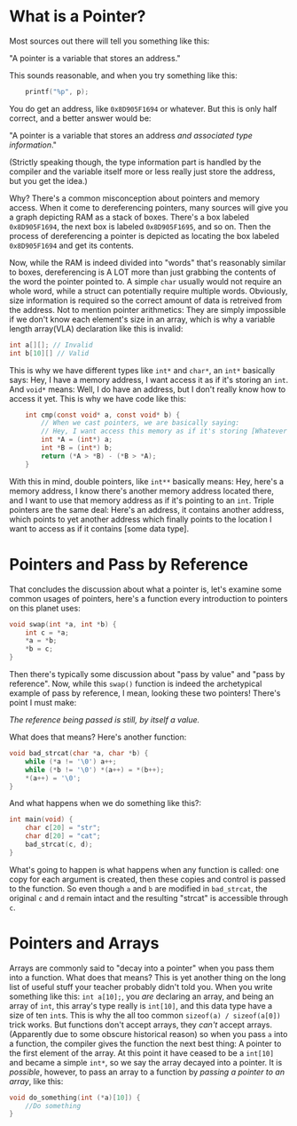# What is a Pointer?
Most sources out there will tell you something like this:

"A pointer is a variable that stores an address."

This sounds reasonable, and when you try something like this:

```c
    printf("%p", p);
```

You do get an address, like `0x8D905F1694` or whatever.
But this is only half correct, and a better answer would be:

"A pointer is a variable that stores an address _and associated type information_."

(Strictly speaking though, the type information part is handled by the compiler and the variable itself more or less really just store the address, but you get the idea.)

Why? There's a common misconception about pointers and memory access. When it come to dereferencing pointers, many sources will give you a graph depicting RAM as a stack of boxes. There's a box labeled `0x8D905F1694`, the next box is labeled `0x8D905F1695`, and so on. Then the process of dereferencing a pointer is depicted as locating the box labeled `0x8D905F1694` and get its contents.

Now, while the RAM is indeed divided into "words" that's reasonably similar to boxes, dereferencing is A LOT more than just grabbing the contents of the word the pointer pointed to. A simple `char` usually would not require an whole word, while a struct can potentially require multiple words. Obviously, size information is required so the correct amount of data is retreived from the address. Not to mention pointer arithmetics: They are simply impossible if we don't know each element's size in an array, which is why a variable length array(VLA) declaration like this is invalid:
```c
int a[][]; // Invalid
int b[10][] // Valid
```
This is why we have different types like `int*` and `char*`, an `int*` basically says: Hey, I have a memory address, I want access it as if it's storing an `int`. And `void*` means: Well, I do have an address, but I don't really know how to access it yet. This is why we have code like this:
```c
    int cmp(const void* a, const void* b) {
        // When we cast pointers, we are basically saying:
        // Hey, I want access this memory as if it's storing [Whatever type you're casting to]
        int *A = (int*) a;
        int *B = (int*) b;
        return (*A > *B) - (*B > *A);
    }
```
With this in mind, double pointers, like `int**` basically means: Hey, here's a memory address, I know there's another memory address located there, and I want to use that memory address as if it's pointing to an `int`. Triple pointers are the same deal: Here's an address, it contains another address, which points to yet another address which finally points to the location I want to access as if it contains [some data type].

# Pointers and Pass by Reference
That concludes the discussion about what a pointer is, let's examine some common usages of pointers, here's a function every introduction to pointers on this planet uses:
```c
void swap(int *a, int *b) {
    int c = *a;
    *a = *b;
    *b = c;
}
```
Then there's typically some discussion about "pass by value" and "pass by reference". Now, while this `swap()` function is indeed the archetypical example of pass by reference, I mean, looking these two pointers! There's point I must make:

_The reference being passed is still, by itself a value._

What does that means? Here's another function:
```c
void bad_strcat(char *a, char *b) {
    while (*a != '\0') a++;
    while (*b != '\0') *(a++) = *(b++);
    *(a++) = '\0';
}
```
And what happens when we do something like this?:
```c
int main(void) {
    char c[20] = "str";
    char d[20] = "cat";
    bad_strcat(c, d);
}
```
What's going to happen is what happens when any function is called: one copy for each argument is created, then these copies and control is passed to the function. So even though `a` and `b` are modified in `bad_strcat`, the original `c` and `d` remain intact and the resulting "strcat" is accessible through `c`.

# Pointers and Arrays
Arrays are commonly said to "decay into a pointer" when you pass them into a function. What does that means? This is yet another thing on the long list of useful stuff your teacher probably didn't told you.
When you write something like this: `int a[10];`, you _are_ declaring an array, and being an array of `int`, this array's type really is `int[10]`, and this data type have a size of ten `int`s. This is why the all too common `sizeof(a) / sizeof(a[0])` trick works.
But functions don't accept arrays, they _can't_ accept arrays. (Apparently due to some obscure historical reason) so when you pass `a` into a function, the compiler gives the function the next best thing: A pointer to the first element of the array.
At this point it have ceased to be a `int[10]` and became a simple `int*`, so we say the array decayed into a pointer. It is _possible_, however, to pass an array to a function by _passing a pointer to an array_, like this:
```c
void do_something(int (*a)[10]) {
    //Do something
}
```
